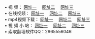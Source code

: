 &#8226; 视 频：
<a href="http://css22.ga/tv/" target="_blank">网址一</a>
　<a href="http://cm33.ga/tv/" target="_blank">网址二</a>
　<a href="http://qq404.cf/" target="_blank">网址三</a><br />
&#8226; 在线视频：
<a href="http://css22.ga/tv/" target="_blank">网址一</a>
　<a href="http://cm33.ga/tv/" target="_blank">网址二</a>
　<a href="http://qq404.cf/tv/" target="_blank">网址三</a><br />
&#8226; mp4视频下载：
<a href="http://css22.ga/mp4/" target="_blank">网址一</a>
　<a href="http://cm33.ga/mp4/" target="_blank">网址二</a>
　<a href="http://qq404.cf/mp4/" target="_blank">网址三</a><br />
&#8226; 視 頻 小 站：
<a href="http://266.info.tm/" target="_blank">网址一</a>
　<a href="http://225.port25.biz" target="_blank">网址二</a>
　<a href="http://qq404.cf/" target="_blank">网址三</a>
<br />
&#8226; 索取翻墙软件QQ：2965556046<br />
